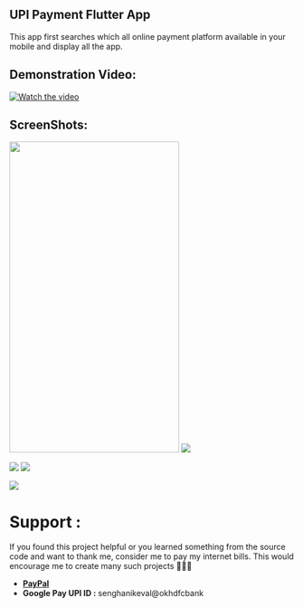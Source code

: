 ## UPI Payment Flutter App

This app first searches which all online payment platform available in your mobile and display all the app.

<h2>Demonstration Video:</h2>

[![Watch the video](https://i9.ytimg.com/vi_webp/7GAso_BWo_E/mqdefault.webp?time=1602159000000&sqp=CJiD_PsF&rs=AOn4CLAG9F49CjoCbeZXsomkXGXAq5ZaOA)](https://youtu.be/7GAso_BWo_E)

<h2>ScreenShots:</h2>

<img width="300" height="550" src="result/payment1.jpg"> <img src="result/payment2.jpg">

<img src="result/payment3.jpg"> <img src="result/payment4.jpg">

<img src="result/payment5.jpg">

# Support :

If you found this project helpful or you learned something from the source code and want to thank me, consider me to pay my internet bills. This would encourage me to create many such projects 👨🏻‍💻

<ul>
    <li><a href="https://www.paypal.me/kevalsenghani171"><b>PayPal</b></a></li>
    <li><b>Google Pay UPI ID :</b> senghanikeval@okhdfcbank</li>
</ul>
